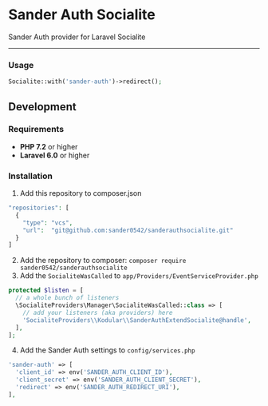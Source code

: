 # Sander Auth Socialite
Sander Auth provider for Laravel Socialite

---

### Usage

```PHP
Socialite::with('sander-auth')->redirect();
```

## Development

### Requirements

- **PHP 7.2** or higher
- **Laravel 6.0** or higher

### Installation

1. Add this repository to composer.json
```PHP
"repositories": [
  {
    "type": "vcs",
    "url":  "git@github.com:sander0542/sanderauthsocialite.git"
  }
]
```
2. Add the repository to composer: `composer require sander0542/sanderauthsocialite`
3. Add the `SocialiteWasCalled` to `app/Providers/EventServiceProvider.php`
```PHP
protected $listen = [
  // a whole bunch of listeners
  \SocialiteProviders\Manager\SocialiteWasCalled::class => [
    // add your listeners (aka providers) here
    'SocialiteProviders\\Kodular\\SanderAuthExtendSocialite@handle',
  ],
];
```
4. Add the Sander Auth settings to `config/services.php`
```PHP
'sander-auth' => [
  'client_id' => env('SANDER_AUTH_CLIENT_ID'),
  'client_secret' => env('SANDER_AUTH_CLIENT_SECRET'),
  'redirect' => env('SANDER_AUTH_REDIRECT_URI'),
],
```
